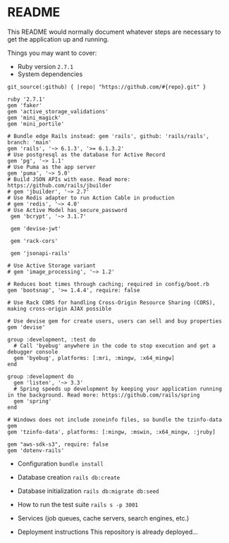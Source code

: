 # README

This README would normally document whatever steps are necessary to get the
application up and running.

Things you may want to cover:

* Ruby version
`2.7.1`
* System dependencies
```source 'https://rubygems.org'
git_source(:github) { |repo| "https://github.com/#{repo}.git" }

ruby '2.7.1'
gem 'faker'
gem 'active_storage_validations'
gem 'mini_magick'
gem 'mini_portile'

# Bundle edge Rails instead: gem 'rails', github: 'rails/rails', branch: 'main'
gem 'rails', '~> 6.1.3', '>= 6.1.3.2'
# Use postgresql as the database for Active Record
gem 'pg', '~> 1.1'
# Use Puma as the app server
gem 'puma', '~> 5.0'
# Build JSON APIs with ease. Read more: https://github.com/rails/jbuilder
# gem 'jbuilder', '~> 2.7'
# Use Redis adapter to run Action Cable in production
# gem 'redis', '~> 4.0'
# Use Active Model has_secure_password
 gem 'bcrypt', '~> 3.1.7'

 gem 'devise-jwt'

 gem 'rack-cors'

 gem 'jsonapi-rails'

# Use Active Storage variant
# gem 'image_processing', '~> 1.2'

# Reduces boot times through caching; required in config/boot.rb
gem 'bootsnap', '>= 1.4.4', require: false

# Use Rack CORS for handling Cross-Origin Resource Sharing (CORS), making cross-origin AJAX possible

# Use devise gem for create users, users can sell and buy properties
gem 'devise'

group :development, :test do
  # Call 'byebug' anywhere in the code to stop execution and get a debugger console
  gem 'byebug', platforms: [:mri, :mingw, :x64_mingw]
end

group :development do
  gem 'listen', '~> 3.3'
  # Spring speeds up development by keeping your application running in the background. Read more: https://github.com/rails/spring
  gem 'spring'
end

# Windows does not include zoneinfo files, so bundle the tzinfo-data gem
gem 'tzinfo-data', platforms: [:mingw, :mswin, :x64_mingw, :jruby]

gem "aws-sdk-s3", require: false
gem 'dotenv-rails'
```
* Configuration
`bundle install`
* Database creation
`rails db:create`
* Database initialization
`rails db:migrate db:seed`
* How to run the test suite
`rails s -p 3001`
* Services (job queues, cache servers, search engines, etc.)

* Deployment instructions
This repository is already deployed…